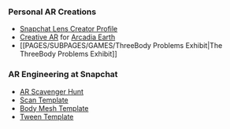### Personal AR Creations 
- [Snapchat Lens Creator Profile](https://lensstudio.snapchat.com/creator/ZUsWoApM5hss6-LoHGrPwg)
- [Creative AR](https://www.youtube.com/watch?v=uThgV_keC7M&ab_channel=AnimatedReality) for [Arcadia Earth](https://www.arcadia-earth.com/)
- [[PAGES/SUBPAGES/GAMES/ThreeBody Problems Exhibit|The ThreeBody Problems Exhibit]]

### AR Engineering at Snapchat
- [AR Scavenger Hunt](https://support.lensstudio.snapchat.com/hc/en-us/articles/360052632811-AR-Scavenger-Hunt)
- [Scan Template](https://docs.snap.com/lens-studio/references/templates/interactive/scan#scan-permission)
- [Body Mesh Template](https://docs.snap.com/lens-studio/references/templates/object/body/body-mesh#scifisuit)
- [Tween Template](https://docs.snap.com/lens-studio/references/templates/world/tween#advanced-tweens)
